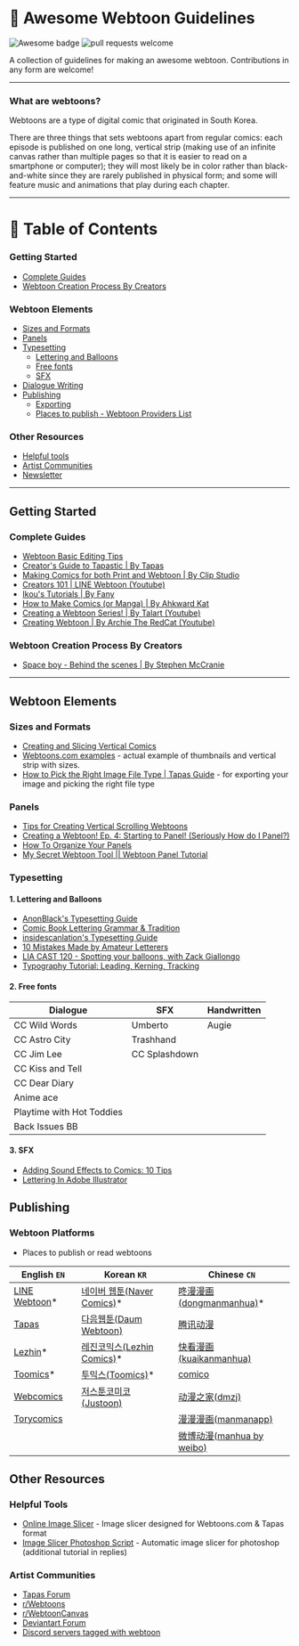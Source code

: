 # 📜 Awesome Webtoon Guidelines  
<span>
<img src="https://cdn.rawgit.com/sindresorhus/awesome/d7305f38d29fed78fa85652e3a63e154dd8e8829/media/badge.svg" alt="Awesome badge"/> 
<img src="https://img.shields.io/badge/PRs-welcome-brightgreen.svg?style=flat-square" alt="pull requests welcome"/> 
</span>

A collection of guidelines for making an awesome webtoon. 
Contributions in any form are welcome!

---------------------------

### What are webtoons?
Webtoons are a type of digital comic that originated in South Korea.

There are three things that sets webtoons apart from regular comics: each episode is published on one long, vertical strip (making use of an infinite canvas rather than multiple pages so that it is easier to read on a smartphone or computer); they will most likely be in color rather than black-and-white since they are rarely published in physical form; and some will feature music and animations that play during each chapter.

---------------------------

<h1 style="border: 0;">📑 Table of Contents</h1>

### Getting Started
- [Complete Guides](#complete-guides)
- [Webtoon Creation Process By Creators](#webtoon-creation-process-by-creators)

### Webtoon Elements
- [Sizes and Formats](#sizes-and-formats)
- [Panels](#panels)
- [Typesetting](#typesetting)
  - [Lettering and Balloons](#1-lettering-and-balloons)
  - [Free fonts](#2-free-fonts)
  - [SFX](#3-SFX)
- [Dialogue Writing](#dialogue-writing)
- [Publishing](#publishing)
  - [Exporting](#exporting)
  - [Places to publish - Webtoon Providers List](#webtoon-providers)

### Other Resources
- [Helpful tools](#helpful-tools)
- [Artist Communities](#artist-communities)
- [Newsletter](#newsletter)

---------------------------

## Getting Started
### Complete Guides
- [Webtoon Basic Editing Tips](https://www.webtoons.com/en/tiptoon/lozolz/webtoon-editing-tips/viewer?title_no=1268&episode_no=24)
- [Creator's Guide to Tapastic | By Tapas](https://tapas.io/series/Creator)
- [Making Comics for both Print and Webtoon | By Clip Studio](https://tips.clip-studio.com/en-us/articles/2812)
- [Creators 101 | LINE Webtoon (Youtube)](https://www.youtube.com/watch?v=SXKcdt6COr8&list=PLhk8LovViFgshDuttEuvwNanNuFg4k4ZU&index=2)
- [Ikou's Tutorials | By Fany](https://tapas.io/series/Tutorials)
- [How to Make Comics (or Manga) | By Ahkward Kat](https://www.webtoons.com/en/challenge/how-to-make-comics-or-manga/list?title_no=110181)
- [Creating a Webtoon Series! | By Talart (Youtube)](https://www.youtube.com/watch?v=_2VhYGSqVRA&list=PLbiI3az46e0q5QSqfpTBLe8DtkEWr2GLm)
- [Creating Webtoon | By Archie The RedCat (Youtube)](https://www.youtube.com/watch?v=ciA9CwaMblg&list=PL5zciq5GgqUYFZPnLm0OibmPFp0cqPvj7)

### Webtoon Creation Process By Creators
- [Space boy - Behind the scenes | By Stephen McCranie](https://www.webtoons.com/en/sf/space-boy/qa-2/viewer?title_no=400&episode_no=45&webtoonType=WEBTOON)

---------------------------

## Webtoon Elements
### Sizes and Formats
- [Creating and Slicing Vertical Comics](https://tapas.io/episode/153301)
- [Webtoons.com examples](https://www.webtoons.com/en/challenge/webtoon-format/list?title_no=109936&page=1) - actual example of thumbnails and vertical strip with sizes.
- [How to Pick the Right Image File Type | Tapas Guide](https://tapas.io/episode/188280) - for exporting your image and picking the right file type

### Panels
- [Tips for Creating Vertical Scrolling Webtoons](https://www.clipstudio.net/how-to-draw/archives/157055)
- [Creating a Webtoon! Ep. 4: Starting to Panel! (Seriously How do I Panel?)](https://www.youtube.com/watch?v=xEgNtMDlxjg)
- [How To Organize Your Panels](https://trevinoart.com/p3-webtoon-how-to-organize-your-panels/)
- [My Secret Webtoon Tool || Webtoon Panel Tutorial](https://www.s-morishitastudio.com/my-secret-webtoon-tool-webtoon-panel-tutorial/)

### Typesetting
#### 1. Lettering and Balloons
  - [AnonBlack's Typesetting Guide](http://mangafox.today/anonblacks-typesetting-guide-webtoon-chapter-203#1)
  - [Comic Book Lettering Grammar & Tradition](https://blambot.com/pages/comic-book-grammar-tradition)
  - [insidescanlation's Typesetting Guide](https://www.insidescanlation.com/etc/how-to-edit-manga-with-photoshop/rawr/editguide/2.html)
  - [10 Mistakes Made by Amateur Letterers](http://beyondthebunker.com/uncategorized/10-mistakes-made-by-amateur-letterers/)
  - [LIA CAST 120 - Spotting your balloons, with Zack Giallongo](http://www.leanintoart.com/blog/2015/1/16/lia-cast-120-spotting-your-balloons-with-zack-giallongo)
  - [Typography Tutorial: Leading, Kerning, Tracking](https://www.bigstockphoto.com/blog/uncategorized/typography-tutorial-leading-kerning-tracking/)

#### 2. Free fonts
| Dialogue  | SFX | Handwritten |
| ----- | ----- | ----- | 
| CC Wild Words | Umberto | Augie |
| CC Astro City | Trashhand | 
| CC Jim Lee | CC Splashdown |
| CC Kiss and Tell |
| CC Dear Diary |
| Anime ace |
| Playtime with Hot Toddies |
| Back Issues BB |

  
#### 3. SFX
  - [Adding Sound Effects to Comics: 10 Tips](https://www.youtube.com/watch?v=tCVwFexvCT0)
  - [Lettering In Adobe Illustrator](http://clintflickerlettering.blogspot.com/2010/11/lettering-in-adobe-illustrator-six.html?m=1)

## Publishing
### Webtoon Platforms
- Places to publish or read webtoons

| English `EN` | Korean `KR` | Chinese `CN` |
| ----- | ----- | ----- | 
| [LINE Webtoon](https://www.webtoons.com/en/)* | [네이버 웹툰(Naver Comics)](https://comic.naver.com/)* | [咚漫漫画(dongmanmanhua)](https://www.dongmanmanhua.cn/)* |
| [Tapas](https://https://tapas.io/) | [다음웹툰(Daum Webtoon)](http://webtoon.daum.net/) | [腾讯动漫](https://ac.qq.com/) |
| [Lezhin](https://www.lezhin.com/en)* | [레진코믹스(Lezhin Comics)](https://www.lezhin.com/ko)* | [快看漫画(kuaikanmanhua)](https://www.kuaikanmanhua.com/) |
| [Toomics](https://toomics.com/en/)* | [투믹스(Toomics)](https://www.toomics.com/)* | [comico](http://www.comico.com.tw/) |
| [Webcomics](http://www.webcomicsapp.com/) | [저스툰코미코(Justoon)](https://www.justoon.co.kr/) | [动漫之家(dmzj)](https://www.dmzj.com/index.html) |
| [Torycomics](https://www.torycomics.com/) | | [漫漫漫画(manmanapp)](https://www.manmanapp.com/)|
| | | [微博动漫(manhua by weibo)](http://manhua.weibo.com/)

## Other Resources

### Helpful Tools
* [Online Image Slicer](https://knicknic.github.io/croppy/) - Image slicer designed for Webtoons.com & Tapas format
* [Image Slicer Photoshop Script](https://twitter.com/mongrelmarie/status/1058234597563985920?lang=en) - Automatic image slicer for photoshop (additional tutorial in replies)

### Artist Communities
- [Tapas Forum](https://forums.tapas.io/)
- [r/Webtoons](http://reddit.com/r/webtoons)
- [r/WebtoonCanvas](https://www.reddit.com/r/WebtoonCanvas/)
- [Deviantart Forum](https://forum.deviantart.com/)
- [Discord servers tagged with webtoon](https://disboard.org/servers/tag/webtoon)

